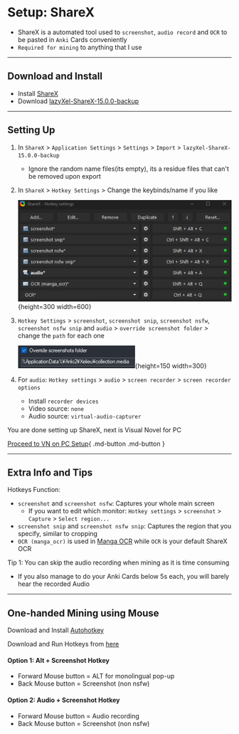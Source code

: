 # Setup: ShareX

- ShareX is a automated tool used to `screenshot`, `audio record` and `OCR` to be pasted in `Anki` Cards conveniently
- `Required for mining` to anything that I use

---

## Download and Install

- Install [ShareX](https://getsharex.com/)
- Download [lazyXel-ShareX-15.0.0-backup](https://drive.google.com/drive/folders/1WGmVeT6pdip-LK8asqi_cF3OC0lvNylL?usp=sharing)

---

## Setting Up

1. In `ShareX` > `Application Settings` > `Settings` > `Import` > `lazyXel-ShareX-15.0.0-backup`
    - Ignore the random name files(its empty), its a residue files that can't be removed upon export

2. In `ShareX` > `Hotkey Settings` > Change the keybinds/name if you like

    ![ShareX Hotkeys](../img/sharex-hotkeys.png){height=300 width=600}

3. `Hotkey Settings` > `screenshot`, `screenshot snip`, `screenshot nsfw`, `screenshot nsfw snip` and `audio` > `override screenshot folder` > change the `path` for each one

    ![ShareX Path](../img/sharex-path.png){height=150 width=300}

4. For `audio`: `Hotkey settings` > `audio` > `screen recorder` > `screen recorder options`
    - Install `recorder devices`
    - Video source: `none`
    - Audio source: `virtual-audio-capturer`

You are done setting up ShareX, next is Visual Novel for PC

[Proceed to VN on PC Setup](setupVnOnPC.md){ .md-button .md-button }

---

## Extra Info and Tips

Hotkeys Function:

- `screenshot` and `screenshot nsfw`: Captures your whole main screen
     - If you want to edit which monitor: `Hotkey settings` > `screenshot` > `Capture` > `Select region...`
- `screenshot snip` and `screenshot nsfw snip`: Captures the region that you specify, similar to cropping
- `OCR (manga_ocr)` is used in [Manga OCR]() while `OCR` is your default ShareX OCR

Tip 1: You can skip the audio recording when mining as it is time consuming

- If you also manage to do your Anki Cards below 5s each, you will barely hear the recorded Audio

---

## One-handed Mining using Mouse

Download and Install [Autohotkey](https://www.autohotkey.com/)

Download and Run Hotkeys from [here](https://drive.google.com/drive/folders/1x6pweKLRwLDWvHLV-05QRhOZp5Ob4ZWE?usp=sharing)

#### Option 1: Alt + Screenshot Hotkey

- Forward Mouse button = ALT for monolingual pop-up
- Back Mouse button = Screenshot (non nsfw)

#### Option 2: Audio + Screenshot Hotkey

- Forward Mouse button = Audio recording
- Back Mouse button = Screenshot (non nsfw)